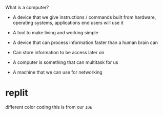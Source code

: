 What is a computer?

- A device that we give instructions / commands
built from hardware, operating systems, applications
end users will use it

- A tool to make living and working simple

- A device that can process information faster than a human brain can

- Can store information to be access later on

- A computer is something that can multitask for us

- A machine that we can use for networking




# replit

different color coding
this is from our `IDE`





